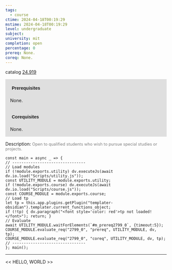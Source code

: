 ```yaml
---
tags:
  - course
ctime: 2024-04-18T00:19:29
mstime: 2024-04-18T00:19:29
level: undergraduate
subject: 
university: mit
completion: open
percentage: 0
prereq: None.
coreq: None.
---
```


catalog [24.919](http://student.mit.edu/catalog/m24b.html#24.919)

<span style="display: block; padding: 15px; background-color: rgb(100, 100, 100, 0.2);"><font id="m_prereq2799_0" style="display: block; font-family: Arial, sans-serif; font-weight: bold; padding: 5px">Prerequisites</font><br><span id="prereq2799_0">None.</span></span>
<span style="display: block; padding: 15px; background-color: rgb(100, 100, 100, 0.2);"><font id="m_coreq2799_0" style="display: block; font-family: Arial, sans-serif; font-weight: bold; padding: 5px">Corequisites</font><br><span id="coreq2799_0">None.</span></span>

<font style="">Description:</font>
<font style="color: grey; font-size: 0.8rem;">Open to qualified students who wish to pursue special studies or projects.</font>

```dataviewjs
const main = async _ => {
// --------------------------------
// Load modules
if (!module.exports.utility) dv.executeJs(await dv.io.load("Scripts/utility.js"));
const UTILITY_MODULE = module.exports.utility;
if (!module.exports.course) dv.executeJs(await dv.io.load("Scripts/course.js"));
const COURSE_MODULE = module.exports.course;
// Load tp
let tp = this.app.plugins.getPlugin("templater-obsidian").templater.current_functions_object;
if (!tp) { dv.paragraph("<font style='color: red'>tp not loaded!</font>"); return; }
// Evaluate
await UTILITY_MODULE.waitForElements(`#m_prereq2799_0`, {timeout:5});
COURSE_MODULE.evaluate_req("2799_0", "prereq", UTILITY_MODULE, dv, tp);
COURSE_MODULE.evaluate_req("2799_0", "coreq", UTILITY_MODULE, dv, tp);
// --------------------------------
}; main();
```

---

<< HELLO, WORLD >>

